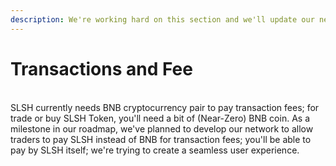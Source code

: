 ```yaml
---
description: We're working hard on this section and we'll update our network frequently
---
```


# Transactions and Fee

\
SLSH currently needs BNB cryptocurrency pair to pay transaction fees; for trade or buy SLSH Token, you'll need a bit of (Near-Zero) BNB coin. As a milestone in our roadmap, we've planned to develop our network to allow traders to pay SLSH instead of BNB for transaction fees; you'll be able to pay by SLSH itself; we're trying to create a seamless user experience.
